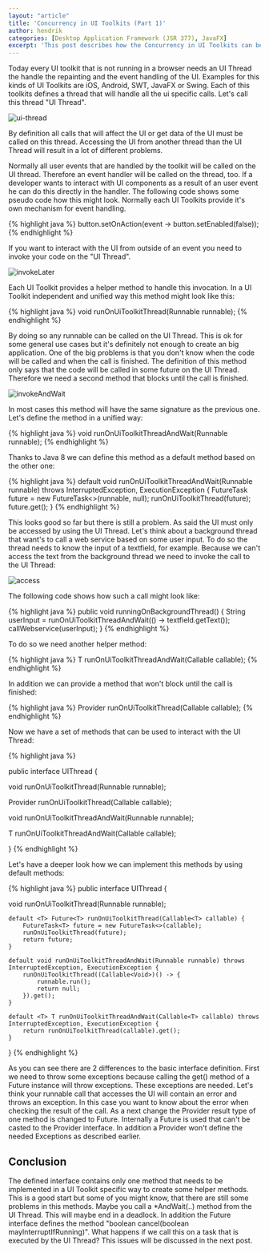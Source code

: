 ```yaml
---
layout: "article"
title: 'Concurrency in UI Toolkits (Part 1)'
author: hendrik
categories: [Desktop Application Framework (JSR 377), JavaFX]
excerpt: 'This post describes how the Concurrency in UI Toolkits can be defined in a unified way.'
---
```

Today every UI toolkit that is not running in a browser needs an UI Thread the handle the repainting and the event handling of the UI. Examples for this kinds of UI Toolkits are iOS, Android, SWT, JavaFX or Swing. Each of this toolkits defines a thread that will handle all the ui specific calls. Let's call this thread "UI Thread".

![ui-thread](/assets/posts/guigarage-legacy/ui-thread.png)

By definition all calls that will affect the UI or get data of the UI must be called on this thread. Accessing the UI from another thread than the UI Thread will result in a lot of different problems.

Normally all user events that are handled by the toolkit will be called on the UI thread. Therefore an event handler will be called on the thread, too. If a developer wants to interact with UI components as a result of an user event he can do this directly in the handler. The following code shows some pseudo code how this might look. Normally each UI Toolkits provide it's own mechanism for event handling.

{% highlight java %}
button.setOnAction(event -> button.setEnabled(false));
{% endhighlight %}

If you want to interact with the UI from outside of an event you need to invoke your code on the "UI Thread".

![invokeLater](/assets/posts/guigarage-legacy/invokeLater.png)

Each UI Toolkit provides a helper method to handle this invocation. In a UI Toolkit independent and unified way this method might look like this:

{% highlight java %}
void runOnUiToolkitThread(Runnable runnable);
{% endhighlight %}

By doing so any runnable can be called on the UI Thread. This is ok for some general use cases but it's definitely not enough to create an big application. One of the big problems is that you don't know when the code will be called and when the call is finished. The definition of this method only says that the code will be called in some future on the UI Thread. Therefore we need a second method that blocks until the call is finished.

![invokeAndWait](/assets/posts/guigarage-legacy/invokeAndWait.png)

In most cases this method will have the same signature as the previous one. Let's define the method in a unified way:

{% highlight java %}
void runOnUiToolkitThreadAndWait(Runnable runnable);
{% endhighlight %}

Thanks to Java 8 we can define this method as a default method based on the other one:

{% highlight java %}
default void runOnUiToolkitThreadAndWait(Runnable runnable) throws InterruptedException, ExecutionException {
        FutureTask<Void> future = new FutureTask<>(runnable, null);
        runOnUiToolkitThread(future);
        future.get();
}
{% endhighlight %}

This looks good so far but there is still a problem. As said the UI must only be accessed by using the UI Thread. Let's think about a background thread that want's to call a web service based on some user input. To do so the thread needs to know the input of a textfield, for example. Because we can't access the text from the background thread we need to invoke the call to the UI Thread:

![access](/assets/posts/guigarage-legacy/access.png)

The following code shows how such a call might look like:

{% highlight java %}
public void runningOnBackgroundThread() {
  String userInput = runOnUiToolkitThreadAndWait(() -> textfield.getText());
  callWebservice(userInput);
}
{% endhighlight %}

To do so we need another helper method:

{% highlight java %}
<T> T runOnUiToolkitThreadAndWait(Callable<T> callable);
{% endhighlight %}

In addition we can provide a method that won't block until the call is finished:

{% highlight java %}
<T> Provider<T> runOnUiToolkitThread(Callable<T> callable);
{% endhighlight %}

Now we have a set of methods that can be used to interact with the UI Thread:

{% highlight java %}

public interface UIThread {
  
  void runOnUiToolkitThread(Runnable runnable);
  
  <T> Provider<T> runOnUiToolkitThread(Callable<T> callable);
  
  void runOnUiToolkitThreadAndWait(Runnable runnable);
  
  <T> T runOnUiToolkitThreadAndWait(Callable<T> callable);
  
}
{% endhighlight %}

Let's have a deeper look how we can implement this methods by using default methods:

{% highlight java %}
public interface UIThread {
  
  void runOnUiToolkitThread(Runnable runnable);

    default <T> Future<T> runOnUiToolkitThread(Callable<T> callable) {
        FutureTask<T> future = new FutureTask<>(callable);
        runOnUiToolkitThread(future);
        return future;
    }

    default void runOnUiToolkitThreadAndWait(Runnable runnable) throws InterruptedException, ExecutionException {
        runOnUiToolkitThread((Callable<Void>)() -> {
            runnable.run();
            return null;
        }).get();
    }

    default <T> T runOnUiToolkitThreadAndWait(Callable<T> callable) throws InterruptedException, ExecutionException {
        return runOnUiToolkitThread(callable).get();
    }
}
{% endhighlight %}

As you can see there are 2 differences to the basic interface definition. First we need to throw some exceptions because calling the get() method of a Future instance will throw exceptions. These exceptions are needed. Let's think your runnable call that accesses the UI will contain an error and throws an exception. In this case you want to know about the error when checking the result of the call. As a next change the Provider result type of one method is changed to Future. Internally a Future is used that can't be casted to the Provider interface. In addition a Provider won't define the needed Exceptions as described earlier.

## Conclusion

The defined interface contains only one method that needs to be implemented in a UI Toolkit specific way to create some helper methods. This is a good start but some of you might know, that there are still some problems in this methods. Maybe you call a *AndWait(..) method from the UI Thread. This will maybe end in a deadlock. In addition the Future interface defines the method "boolean cancel(boolean mayInterruptIfRunning)". What happens if we call this on a task that is executed by the UI Thread? This issues will be discussed in the next post.
